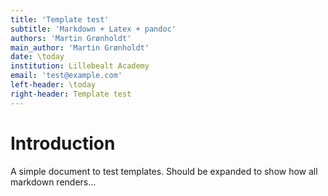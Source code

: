 ```yaml
---
title: 'Template test'
subtitle: 'Markdown + Latex + pandoc'
authors: 'Martin Grønholdt'
main_author: 'Martin Grønholdt'
date: \today
institution: Lillebealt Academy
email: 'test@example.com'
left-header: \today
right-header: Template test
---
```


# Introduction

A simple document to test templates. Should be expanded to show how all markdown renders...
